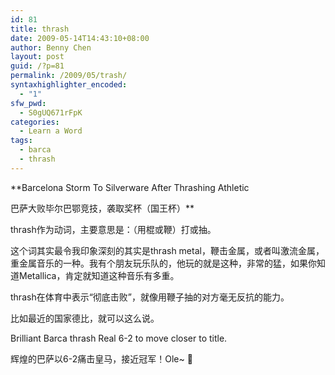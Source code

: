 ```yaml
---
id: 81
title: thrash
date: 2009-05-14T14:43:10+08:00
author: Benny Chen
layout: post
guid: /?p=81
permalink: /2009/05/trash/
syntaxhighlighter_encoded:
  - "1"
sfw_pwd:
  - S0gUQ671rFpK
categories:
  - Learn a Word
tags:
  - barca
  - thrash
---
```

**Barcelona Storm To Silverware After Thrashing Athletic
  
巴萨大败毕尔巴鄂竞技，袭取奖杯（国王杯）**

thrash作为动词，主要意思是：（用棍或鞭）打或抽。
  
这个词其实最令我印象深刻的其实是thrash metal，鞭击金属，或者叫激流金属，重金属音乐的一种。我有个朋友玩乐队的，他玩的就是这种，非常的猛，如果你知道Metallica，肯定就知道这种音乐有多重。

thrash在体育中表示“彻底击败”，就像用鞭子抽的对方毫无反抗的能力。

比如最近的国家德比，就可以这么说。
  
Brilliant Barca thrash Real 6-2 to move closer to title.
  
辉煌的巴萨以6-2痛击皇马，接近冠军！Ole~ 🙂